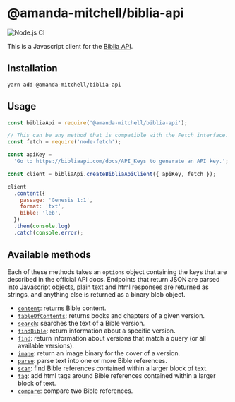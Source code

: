 # @amanda-mitchell/biblia-api

![Node.js CI](https://github.com/amanda-mitchell/biblia-api/workflows/Node.js%20CI/badge.svg)

This is a Javascript client for the [Biblia API](https://bibliaapi.com/docs/).

## Installation

```
yarn add @amanda-mitchell/biblia-api
```

## Usage

```js
const bibliaApi = require('@amanda-mitchell/biblia-api');

// This can be any method that is compatible with the Fetch interface.
const fetch = require('node-fetch');

const apiKey =
  'Go to https://bibliaapi.com/docs/API_Keys to generate an API key.';

const client = bibliaApi.createBibliaApiClient({ apiKey, fetch });

client
  .content({
    passage: 'Genesis 1:1',
    format: 'txt',
    bible: 'leb',
  })
  .then(console.log)
  .catch(console.error);
```

## Available methods

Each of these methods takes an `options` object containing the keys that are described in the official API docs.
Endpoints that return JSON are parsed into Javascript objects, plain text and html responses are returned as strings, and anything else is returned as a binary blob object.

- [`content`](https://bibliaapi.com/docs/Bible_Content): returns Bible content.
- [`tableOfContents`](https://bibliaapi.com/docs/Table_of_Contents): returns books and chapters of a given version.
- [`search`](https://bibliaapi.com/docs/Bible_Search): searches the text of a Bible version.
- [`findBible`](https://bibliaapi.com/docs/Bible_Find): return information about a specific version.
- [`find`](https://bibliaapi.com/docs/Bible_Find): return information about versions that match a query (or all available versions).
- [`image`](https://bibliaapi.com/docs/Bible_Image): return an image binary for the cover of a version.
- [`parse`](https://bibliaapi.com/docs/Bible_Parse): parse text into one or more Bible references.
- [`scan`](https://bibliaapi.com/docs/Bible_Scan): find Bible references contained within a larger block of text.
- [`tag`](https://bibliaapi.com/docs/Bible_Tag): add html tags around Bible references contained within a larger block of text.
- [`compare`](https://bibliaapi.com/docs/Bible_Compare): compare two Bible references.
